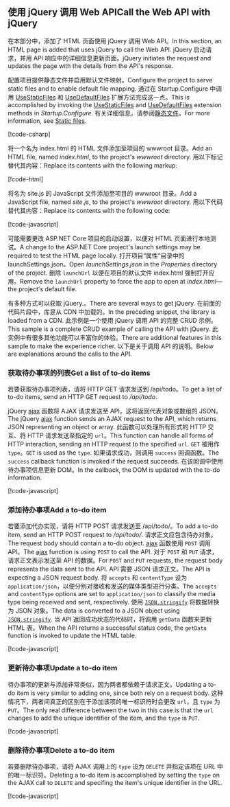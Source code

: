 ## <a name="call-the-web-api-with-jquery"></a><span data-ttu-id="11261-101">使用 jQuery 调用 Web API</span><span class="sxs-lookup"><span data-stu-id="11261-101">Call the Web API with jQuery</span></span>

<span data-ttu-id="11261-102">在本部分中，添加了 HTML 页面使用 jQuery 调用 Web API。</span><span class="sxs-lookup"><span data-stu-id="11261-102">In this section, an HTML page is added that uses jQuery to call the Web API.</span></span> <span data-ttu-id="11261-103">jQuery 启动请求，并用 API 响应中的详细信息更新页面。</span><span class="sxs-lookup"><span data-stu-id="11261-103">jQuery initiates the request and updates the page with the details from the API's response.</span></span>

<span data-ttu-id="11261-104">配置项目提供静态文件并启用默认文件映射。</span><span class="sxs-lookup"><span data-stu-id="11261-104">Configure the project to serve static files and to enable default file mapping.</span></span> <span data-ttu-id="11261-105">通过在 Startup.Configure 中调用 [UseStaticFiles](/dotnet/api/microsoft.aspnetcore.builder.staticfileextensions.usestaticfiles#Microsoft_AspNetCore_Builder_StaticFileExtensions_UseStaticFiles_Microsoft_AspNetCore_Builder_IApplicationBuilder_) 和 [UseDefaultFiles](/dotnet/api/microsoft.aspnetcore.builder.defaultfilesextensions.usedefaultfiles#Microsoft_AspNetCore_Builder_DefaultFilesExtensions_UseDefaultFiles_Microsoft_AspNetCore_Builder_IApplicationBuilder_) 扩展方法完成这一点。</span><span class="sxs-lookup"><span data-stu-id="11261-105">This is accomplished by invoking the [UseStaticFiles](/dotnet/api/microsoft.aspnetcore.builder.staticfileextensions.usestaticfiles#Microsoft_AspNetCore_Builder_StaticFileExtensions_UseStaticFiles_Microsoft_AspNetCore_Builder_IApplicationBuilder_) and [UseDefaultFiles](/dotnet/api/microsoft.aspnetcore.builder.defaultfilesextensions.usedefaultfiles#Microsoft_AspNetCore_Builder_DefaultFilesExtensions_UseDefaultFiles_Microsoft_AspNetCore_Builder_IApplicationBuilder_) extension methods in *Startup.Configure*.</span></span> <span data-ttu-id="11261-106">有关详细信息，请参阅[静态文件](xref:fundamentals/static-files)。</span><span class="sxs-lookup"><span data-stu-id="11261-106">For more information, see [Static files](xref:fundamentals/static-files).</span></span>

[!code-csharp[](../../tutorials/first-web-api/samples/2.0/TodoApi/Startup2.cs?name=snippet_Configure&highlight=3-4)]

<span data-ttu-id="11261-107">将一个名为 index.html 的 HTML 文件添加至项目的 wwwroot 目录。</span><span class="sxs-lookup"><span data-stu-id="11261-107">Add an HTML file, named *index.html*, to the project's *wwwroot* directory.</span></span> <span data-ttu-id="11261-108">用以下标记替代其内容：</span><span class="sxs-lookup"><span data-stu-id="11261-108">Replace its contents with the following markup:</span></span>

[!code-html[](../../tutorials/first-web-api/samples/2.0/TodoApi/wwwroot/index.html)]

<span data-ttu-id="11261-109">将名为 site.js 的 JavaScript 文件添加至项目的 wwwroot 目录。</span><span class="sxs-lookup"><span data-stu-id="11261-109">Add a JavaScript file, named *site.js*, to the project's *wwwroot* directory.</span></span> <span data-ttu-id="11261-110">用以下代码替代其内容：</span><span class="sxs-lookup"><span data-stu-id="11261-110">Replace its contents with the following code:</span></span>

[!code-javascript[](../../tutorials/first-web-api/samples/2.0/TodoApi/wwwroot/site.js?name=snippet_SiteJs)]

<span data-ttu-id="11261-111">可能需要更改 ASP.NET Core 项目的启动设置，以便对 HTML 页面进行本地测试。</span><span class="sxs-lookup"><span data-stu-id="11261-111">A change to the ASP.NET Core project's launch settings may be required to test the HTML page locally.</span></span> <span data-ttu-id="11261-112">打开项目“属性”目录中的 launchSettings.json。</span><span class="sxs-lookup"><span data-stu-id="11261-112">Open *launchSettings.json* in the *Properties* directory of the project.</span></span> <span data-ttu-id="11261-113">删除 `launchUrl` 以便在项目的默认文件 index.html 强制打开应用。</span><span class="sxs-lookup"><span data-stu-id="11261-113">Remove the `launchUrl` property to force the app to open at *index.html*&mdash;the project's default file.</span></span>

<span data-ttu-id="11261-114">有多种方式可以获取 jQuery.。</span><span class="sxs-lookup"><span data-stu-id="11261-114">There are several ways to get jQuery.</span></span> <span data-ttu-id="11261-115">在前面的代码片段中，库是从 CDN 中加载的。</span><span class="sxs-lookup"><span data-stu-id="11261-115">In the preceding snippet, the library is loaded from a CDN.</span></span> <span data-ttu-id="11261-116">此示例是一个使用 jQuery 调用 API 的完整 CRUD 示例。</span><span class="sxs-lookup"><span data-stu-id="11261-116">This sample is a complete CRUD example of calling the API with jQuery.</span></span> <span data-ttu-id="11261-117">此实例中有很多其他功能可以丰富你的体验。</span><span class="sxs-lookup"><span data-stu-id="11261-117">There are additional features in this sample to make the experience richer.</span></span> <span data-ttu-id="11261-118">以下是关于调用 API 的说明。</span><span class="sxs-lookup"><span data-stu-id="11261-118">Below are explanations around the calls to the API.</span></span>

### <a name="get-a-list-of-to-do-items"></a><span data-ttu-id="11261-119">获取待办事项的列表</span><span class="sxs-lookup"><span data-stu-id="11261-119">Get a list of to-do items</span></span>

<span data-ttu-id="11261-120">若要获取待办事项列表，请将 HTTP GET 请求发送到 /api/todo。</span><span class="sxs-lookup"><span data-stu-id="11261-120">To get a list of to-do items, send an HTTP GET request to */api/todo*.</span></span>

<span data-ttu-id="11261-121">jQuery [ajax](https://api.jquery.com/jquery.ajax/) 函数将 AJAX 请求发送至 API，这将返回代表对象或数组的 JSON。</span><span class="sxs-lookup"><span data-stu-id="11261-121">The jQuery [ajax](https://api.jquery.com/jquery.ajax/) function sends an AJAX request to the API, which returns JSON representing an object or array.</span></span> <span data-ttu-id="11261-122">此函数可以处理所有形式的 HTTP 交互、将 HTTP 请求发送至指定的 `url`。</span><span class="sxs-lookup"><span data-stu-id="11261-122">This function can handle all forms of HTTP interaction, sending an HTTP request to the specified `url`.</span></span> <span data-ttu-id="11261-123">`GET` 被用作 `type`。</span><span class="sxs-lookup"><span data-stu-id="11261-123">`GET` is used as the `type`.</span></span> <span data-ttu-id="11261-124">如果请求成功，则调用 `success` 回调函数。</span><span class="sxs-lookup"><span data-stu-id="11261-124">The `success` callback function is invoked if the request succeeds.</span></span> <span data-ttu-id="11261-125">在该回调中使用待办事项信息更新 DOM。</span><span class="sxs-lookup"><span data-stu-id="11261-125">In the callback, the DOM is updated with the to-do information.</span></span>

[!code-javascript[](../../tutorials/first-web-api/samples/2.0/TodoApi/wwwroot/site.js?name=snippet_GetData)]

### <a name="add-a-to-do-item"></a><span data-ttu-id="11261-126">添加待办事项</span><span class="sxs-lookup"><span data-stu-id="11261-126">Add a to-do item</span></span>

<span data-ttu-id="11261-127">若要添加代办实现，请将 HTTP POST 请求发送至 /api/todo/。</span><span class="sxs-lookup"><span data-stu-id="11261-127">To add a to-do item, send an HTTP POST request to */api/todo/*.</span></span> <span data-ttu-id="11261-128">请求正文应包含待办对象。</span><span class="sxs-lookup"><span data-stu-id="11261-128">The request body should contain a to-do object.</span></span> <span data-ttu-id="11261-129">[ajax](https://api.jquery.com/jquery.ajax/) 函数使用 `POST` 调用 API。</span><span class="sxs-lookup"><span data-stu-id="11261-129">The [ajax](https://api.jquery.com/jquery.ajax/) function is using `POST` to call the API.</span></span> <span data-ttu-id="11261-130">对于 `POST` 和 `PUT` 请求，请求正文表示发送至 API 的数据。</span><span class="sxs-lookup"><span data-stu-id="11261-130">For `POST` and `PUT` requests, the request body represents the data sent to the API.</span></span> <span data-ttu-id="11261-131">API 需要 JSON 请求正文。</span><span class="sxs-lookup"><span data-stu-id="11261-131">The API is expecting a JSON request body.</span></span> <span data-ttu-id="11261-132">将 `accepts` 和 `contentType` 设为 `application/json`，以便分别对接收和发送的媒体类型进行分类。</span><span class="sxs-lookup"><span data-stu-id="11261-132">The `accepts` and `contentType` options are set to `application/json` to classify the media type being received and sent, respectively.</span></span> <span data-ttu-id="11261-133">使用 [`JSON.stringify`](https://developer.mozilla.org/docs/Web/JavaScript/Reference/Global_Objects/JSON/stringify) 将数据转换为 JSON 对象。</span><span class="sxs-lookup"><span data-stu-id="11261-133">The data is converted to a JSON object using [`JSON.stringify`](https://developer.mozilla.org/docs/Web/JavaScript/Reference/Global_Objects/JSON/stringify).</span></span> <span data-ttu-id="11261-134">当 API 返回成功状态的代码时，将调用 `getData` 函数来更新 HTML 表。</span><span class="sxs-lookup"><span data-stu-id="11261-134">When the API returns a successful status code, the `getData` function is invoked to update the HTML table.</span></span>

[!code-javascript[](../../tutorials/first-web-api/samples/2.0/TodoApi/wwwroot/site.js?name=snippet_AddItem)]

### <a name="update-a-to-do-item"></a><span data-ttu-id="11261-135">更新待办事项</span><span class="sxs-lookup"><span data-stu-id="11261-135">Update a to-do item</span></span>

<span data-ttu-id="11261-136">待办事项的更新与添加非常类似，因为两者都依赖于请求正文。</span><span class="sxs-lookup"><span data-stu-id="11261-136">Updating a to-do item is very similar to adding one, since both rely on a request body.</span></span> <span data-ttu-id="11261-137">这种情况下，两者间真正的区别在于添加该项的唯一标识符时会更改 `url`，且 `type` 为 `PUT`。</span><span class="sxs-lookup"><span data-stu-id="11261-137">The only real difference between the two in this case is that the `url` changes to add the unique identifier of the item, and the `type` is `PUT`.</span></span>

[!code-javascript[](../../tutorials/first-web-api/samples/2.0/TodoApi/wwwroot/site.js?name=snippet_AjaxPut)]

### <a name="delete-a-to-do-item"></a><span data-ttu-id="11261-138">删除待办事项</span><span class="sxs-lookup"><span data-stu-id="11261-138">Delete a to-do item</span></span>

<span data-ttu-id="11261-139">若要删除待办事项，请将 AJAX 调用上的 `type` 设为 `DELETE` 并指定该项在 URL 中的唯一标识符。</span><span class="sxs-lookup"><span data-stu-id="11261-139">Deleting a to-do item is accomplished by setting the `type` on the AJAX call to `DELETE` and specifing the item's unique identifier in the URL.</span></span>

[!code-javascript[](../../tutorials/first-web-api/samples/2.0/TodoApi/wwwroot/site.js?name=snippet_AjaxDelete)]
